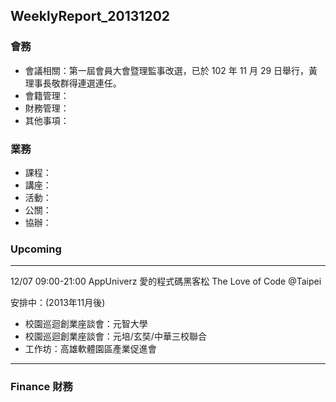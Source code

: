 ## WeeklyReport_20131202


### 會務
* 會議相關：第一屆會員大會暨理監事改選，已於 102 年 11 月 29 日舉行，黃理事長敬群得連選連任。
* 會籍管理：
* 財務管理：
* 其他事項：


### 業務
* 課程：
* 講座：
* 活動：
* 公關：
* 協辦：


### Upcoming

----------------------------

12/07 09:00-21:00 AppUniverz 愛的程式碼黑客松 The Love of Code @Taipei

安排中：(2013年11月後)

* 校園巡迴創業座談會：元智大學
* 校園巡迴創業座談會：元培/玄奘/中華三校聯合
* 工作坊：高雄軟體園區產業促進會

----------------------------



### Finance 財務

